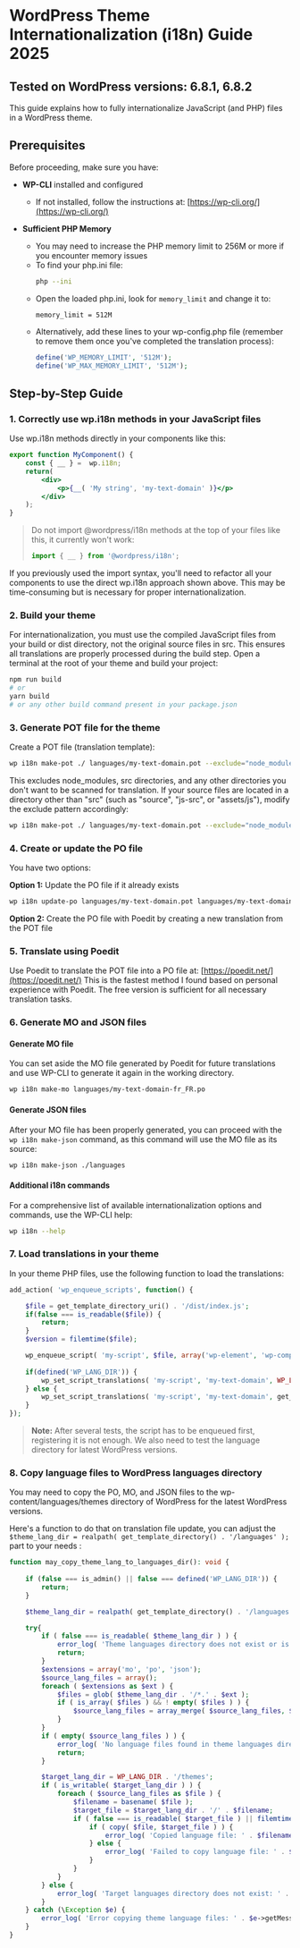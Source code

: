 # WordPress Theme Internationalization (i18n) Guide 2025
## Tested on WordPress versions: 6.8.1, 6.8.2
This guide explains how to fully internationalize JavaScript (and PHP) files in a WordPress theme.

## Prerequisites

Before proceeding, make sure you have:

- **WP-CLI** installed and configured
  - If not installed, follow the instructions at: [https://wp-cli.org/](https://wp-cli.org/)

- **Sufficient PHP Memory**
  - You may need to increase the PHP memory limit to 256M or more if you encounter memory issues
  - To find your php.ini file:
    ```bash
    php --ini
    ```
  - Open the loaded php.ini, look for `memory_limit` and change it to:
    ```
    memory_limit = 512M
    ```
  - Alternatively, add these lines to your wp-config.php file (remember to remove them once you've completed the translation process):
    ```php
    define('WP_MEMORY_LIMIT', '512M');
    define('WP_MAX_MEMORY_LIMIT', '512M');
    ```

## Step-by-Step Guide

### 1. Correctly use wp.i18n methods in your JavaScript files

Use wp.i18n methods directly in your components like this:

```jsx
export function MyComponent() {
    const { __ } =  wp.i18n;
    return(
        <div>
            <p>{__( 'My string', 'my-text-domain' )}</p>
        </div>
    );
}
```

> Do not import @wordpress/i18n methods at the top of your files like this, it currently won't work:
> ```jsx
> import { __ } from '@wordpress/i18n';
> ```

If you previously used the import syntax, you'll need to refactor all your components to use the direct wp.i18n approach shown above. This may be time-consuming but is necessary for proper internationalization.

### 2. Build your theme

For internationalization, you must use the compiled JavaScript files from your build or dist directory, not the original source files in src. This ensures all translations are properly processed during the build step.
Open a terminal at the root of your theme and build your project:

```bash
npm run build 
# or 
yarn build
# or any other build command present in your package.json
```

### 3. Generate POT file for the theme

Create a POT file (translation template):

```bash
wp i18n make-pot ./ languages/my-text-domain.pot --exclude="node_modules/*,src/*"
```

This excludes node_modules, src directories, and any other directories you don't want to be scanned for translation.
If your source files are located in a directory other than "src" (such as "source", "js-src", or "assets/js"), modify the exclude pattern accordingly:

```bash
wp i18n make-pot ./ languages/my-text-domain.pot --exclude="node_modules/*,your-source-dir/*,other-dir-to-exclude/*"
```

### 4. Create or update the PO file

You have two options:

**Option 1:** Update the PO file if it already exists
```bash
wp i18n update-po languages/my-text-domain.pot languages/my-text-domain-fr_FR.po
```

**Option 2:** Create the PO file with Poedit by creating a new translation from the POT file

### 5. Translate using Poedit

Use Poedit to translate the POT file into a PO file at: [https://poedit.net/](https://poedit.net/)
This is the fastest method I found based on personal experience with Poedit. The free version is sufficient for all necessary translation tasks.

### 6. Generate MO and JSON files

#### Generate MO file
You can set aside the MO file generated by Poedit for future translations and use WP-CLI to generate it again in the working directory.
```bash
wp i18n make-mo languages/my-text-domain-fr_FR.po
```

#### Generate JSON files
After your MO file has been properly generated, you can proceed with the `wp i18n make-json` command, as this command will use the MO file as its source:
```bash
wp i18n make-json ./languages
```

#### Additional i18n commands
For a comprehensive list of available internationalization options and commands, use the WP-CLI help:
```bash
wp i18n --help
```

### 7. Load translations in your theme

In your theme PHP files, use the following function to load the translations:

```php
add_action( 'wp_enqueue_scripts', function() {

    $file = get_template_directory_uri() . '/dist/index.js';
    if(false === is_readable($file)) {
        return;
    }
    $version = filemtime($file);

    wp_enqueue_script( 'my-script', $file, array('wp-element', 'wp-components', 'wp-i18n'), $version, array( 'in_footer' => true ) );
            
    if(defined('WP_LANG_DIR')) {
        wp_set_script_translations( 'my-script', 'my-text-domain', WP_LANG_DIR . '/themes' );
    } else {
        wp_set_script_translations( 'my-script', 'my-text-domain', get_template_directory() . '/languages' );
    }
});
```

> **Note:** After several tests, the script has to be enqueued first, registering it is not enough. We also need to test the language directory for latest WordPress versions.

### 8. Copy language files to WordPress languages directory

You may need to copy the PO, MO, and JSON files to the wp-content/languages/themes directory of WordPress for the latest WordPress versions.

Here's a function to do that on translation file update, you can adjust the ```$theme_lang_dir = realpath( get_template_directory() . '/languages' );``` part to your needs :

```php
function may_copy_theme_lang_to_languages_dir(): void {
    
    if (false === is_admin() || false === defined('WP_LANG_DIR')) {
        return;
    }

    $theme_lang_dir = realpath( get_template_directory() . '/languages' );

    try{
        if ( false === is_readable( $theme_lang_dir ) ) {
            error_log( 'Theme languages directory does not exist or is not readable: ' . $theme_lang_dir );
            return;
        }
        $extensions = array('mo', 'po', 'json');
        $source_lang_files = array();
        foreach ( $extensions as $ext ) {
            $files = glob( $theme_lang_dir . '/*.' . $ext );
            if ( is_array( $files ) && ! empty( $files ) ) {
                $source_lang_files = array_merge( $source_lang_files, $files );
            }
        }
        if ( empty( $source_lang_files ) ) {
            error_log( 'No language files found in theme languages directory: ' . $theme_lang_dir );
            return;
        }

        $target_lang_dir = WP_LANG_DIR . '/themes';
        if ( is_writable( $target_lang_dir ) ) {
            foreach ( $source_lang_files as $file ) {
                $filename = basename( $file );
                $target_file = $target_lang_dir . '/' . $filename;
                if ( false === is_readable( $target_file ) || filemtime( $file ) > filemtime( $target_file ) ) {
                    if ( copy( $file, $target_file ) ) {
                        error_log( 'Copied language file: ' . $filename );
                    } else {
                        error_log( 'Failed to copy language file: ' . $filename );
                    }
                }
            }
        } else {
            error_log( 'Target languages directory does not exist: ' . $target_lang_dir );
        }
    } catch (\Exception $e) {
        error_log( 'Error copying theme language files: ' . $e->getMessage() );
    }    
}
```
